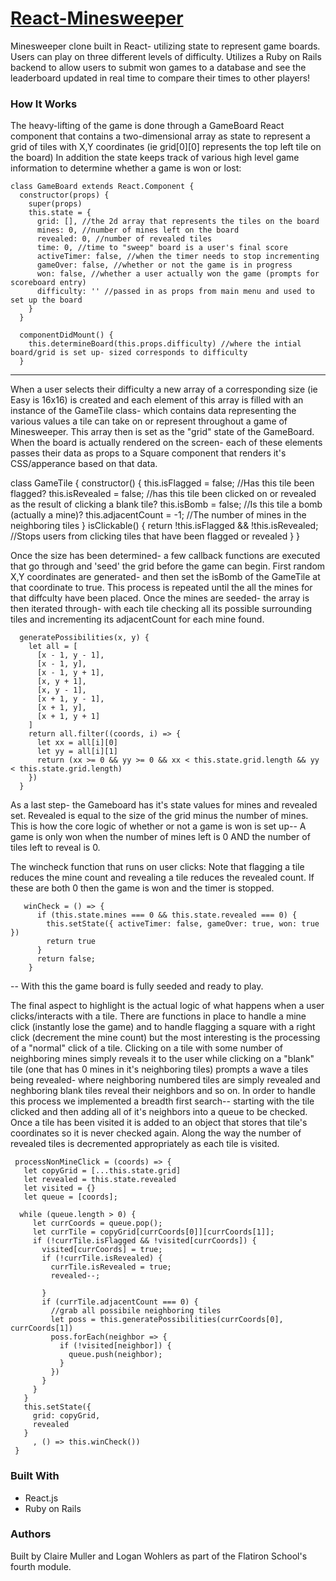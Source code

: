 # [React-Minesweeper](https://react-minesweeper-app.herokuapp.com/)

Minesweeper clone built in React- utilizing state to represent game boards. Users can play on three different levels of difficulty. Utilizes a Ruby on Rails backend to allow users to submit won games to a database and see the leaderboard updated in real time to compare their times to other players!

### How It Works
The heavy-lifting of the game is done through a GameBoard React component that contains a two-dimensional array as state to represent a grid of tiles with X,Y coordinates (ie grid[0][0] represents the top left tile on the board)  In addition the state keeps track of various high level game information to determine whether a game is won or lost:
```
class GameBoard extends React.Component {
  constructor(props) {
    super(props)
    this.state = {
      grid: [], //the 2d array that represents the tiles on the board
      mines: 0, //number of mines left on the board
      revealed: 0, //number of revealed tiles
      time: 0, //time to "sweep" board is a user's final score
      activeTimer: false, //when the timer needs to stop incrementing
      gameOver: false, //whether or not the game is in progress
      won: false, //whether a user actually won the game (prompts for scoreboard entry)
      difficulty: '' //passed in as props from main menu and used to set up the board
    }
  }

  componentDidMount() {
    this.determineBoard(this.props.difficulty) //where the intial board/grid is set up- sized corresponds to difficulty
  }
 ```
  
___________________________________

When a user selects their difficulty a new array of a corresponding size (ie Easy is 16x16) is created and each element of this array is filled with an instance of the GameTile class- which contains data representing the various values a tile can take on or represent throughout a game of Minesweeper.  This array then is set as the "grid" state of the GameBoard.  When the board is actually rendered on the screen- each of these elements passes their data as props to a Square component that renders it's CSS/apperance based on that data.  

class GameTile {
  constructor() {
    this.isFlagged = false; //Has this tile been flagged?
    this.isRevealed = false; //has this tile been clicked on or revealed as the result of clicking a blank tile?
    this.isBomb = false; //Is this tile a bomb (actually a mine)?
    this.adjacentCount = -1; //The number of mines in the neighboring tiles
  }
  isClickable() {
    return !this.isFlagged && !this.isRevealed; //Stops users from clicking tiles that have been flagged or revealed
  }
}

Once the size has been determined- a few callback functions are executed that go through and 'seed' the grid before the game can begin.  First random X,Y coordinates are generated- and then set the isBomb of the GameTile at that coordinate to true.  This process is repeated until the all the mines for that diffculty have been placed.  Once the mines are seeded- the array is then iterated through- with each tile checking all its possible surrounding tiles and incrementing its adjacentCount for each mine found. 
```
  generatePossibilities(x, y) {
    let all = [
      [x - 1, y - 1],
      [x - 1, y],
      [x - 1, y + 1],
      [x, y + 1],
      [x, y - 1],
      [x + 1, y - 1],
      [x + 1, y],
      [x + 1, y + 1]
    ]
    return all.filter((coords, i) => {
      let xx = all[i][0]
      let yy = all[i][1]
      return (xx >= 0 && yy >= 0 && xx < this.state.grid.length && yy < this.state.grid.length)
    })
  }
 ```

As a last step- the Gameboard has it's state values for mines and revealed set.  Revealed is equal to the size of the grid minus the number of mines.  This is how the core logic of whether or not a game is won is set up-- A game is only won when the number of mines left is 0 AND the number of tiles left to reveal is 0.

The wincheck function that runs on user clicks:
Note that flagging a tile reduces the mine count and revealing a tile reduces the revealed count.  If these are both 0 then the game is won and the timer is stopped.

```
   winCheck = () => {
      if (this.state.mines === 0 && this.state.revealed === 0) {
        this.setState({ activeTimer: false, gameOver: true, won: true })
        return true
      }
      return false;
    }
```

-- With this the game board is fully seeded and ready to play.


  
 The final aspect to highlight is the actual logic of what happens when a user clicks/interacts with a tile.  There are functions in place to handle a mine click (instantly lose the game) and to handle flagging a square with a right click (decrement the mine count) but the most interesting is the processing of a "normal" click of a tile.  Clicking on a tile with some number of neighboring mines simply reveals it to the user while clicking on a "blank" tile (one that has 0 mines in it's neighboring tiles) prompts a wave a tiles being revealed- where neighboring numbered tiles are simply revealed and neghboring blank tiles reveal their neighbors and so on.  In order to handle this process we implemented a breadth first search-- starting with the tile clicked and then adding all of it's neighbors into a queue to be checked.  Once a tile has been visited it is added to an object that stores that tile's coordinates so it is never checked again.  Along the way the number of revealed tiles is decremented appropriately as each tile is visited.
 
 ```
  processNonMineClick = (coords) => {
    let copyGrid = [...this.state.grid]
    let revealed = this.state.revealed
    let visited = {}
    let queue = [coords];
    
   while (queue.length > 0) {
      let currCoords = queue.pop();
      let currTile = copyGrid[currCoords[0]][currCoords[1]];
      if (!currTile.isFlagged && !visited[currCoords]) {
        visited[currCoords] = true;
        if (!currTile.isRevealed) {
          currTile.isRevealed = true;
          revealed--;
          
        }
        if (currTile.adjacentCount === 0) {
          //grab all possibile neighboring tiles
          let poss = this.generatePossibilities(currCoords[0], currCoords[1])
          poss.forEach(neighbor => {
            if (!visited[neighbor]) {
              queue.push(neighbor);
            }
          })
        }
      }
    }
    this.setState({
      grid: copyGrid,
      revealed
    }
      , () => this.winCheck())
  }

```


### Built With

* React.js
* Ruby on Rails

### Authors

Built by Claire Muller and Logan Wohlers as part of the Flatiron School's fourth module.
